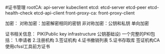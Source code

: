 #证书管理
rootCA: api-server   kubeclient
etcd: etcd-server   etcd-peer etcd-health-check   etcd-api-client
front-proxy-ca: front-proxy-client

加密：
  对称加密：加密解密相同的密钥
  非对称加密：公钥和私钥
  单向加密

证书相关信息：
  PIK(Public key infrastructure 公钥基础设)
  一个完整的PKI包括：
    1.申请者
    2.注册机构
    3.签证机构
    4.证书撤销列表
    5.证书存取库
签证机构CA
使用cfssl工具前方证书
